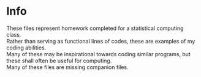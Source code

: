 <h1>Info</h1>

These files represent homework completed for a statistical computing class. <br>
Rather than serving as functional lines of codes, these are examples of my coding abilities. <br>
Many of these may be inspirational towards coding similar programs, but these shall often be useful for computing.<br>
Many of these files are missing companion files.
